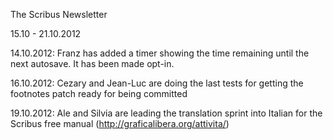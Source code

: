 The Scribus Newsletter

15.10 - 21.10.2012

14.10.2012: Franz has added a timer showing the time remaining until the next autosave. It has been made opt-in.

16.10.2012: Cezary and Jean-Luc are doing the last tests for getting the footnotes patch ready for being committed

19.10.2012: Ale and Silvia are leading the translation sprint into Italian for the Scribus free manual (http://graficalibera.org/attivita/)